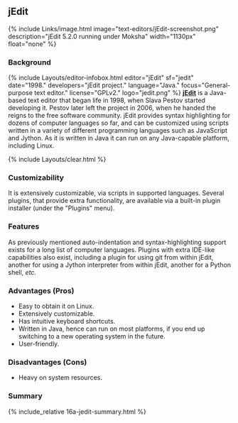 ## jEdit
{% include Links/image.html image="text-editors/jEdit-screenshot.png" description="jEdit 5.2.0 running under Moksha" width="1130px" float="none" %}

### Background
{% include Layouts/editor-infobox.html editor="jEdit" sf="jedit" date="1998." developers="jEdit project." language="Java." focus="General-purpose text editor." license="GPLv2." logo="jedit.png" %}
[**jEdit**](http://www.jedit.org/) is a Java-based text editor that began life in 1998, when Slava Pestov started developing it. Pestov later left the project in 2006, when he handed the reigns to the free software community. jEdit provides syntax highlighting for dozens of computer languages so far, and can be customized using scripts written in a variety of different programming languages such as JavaScript and Jython. As it is written in Java it can run on any Java-capable platform, including Linux.

{% include Layouts/clear.html %}<br/>
### Customizability
It is extensively customizable, via scripts in supported languages. Several plugins, that provide extra functionality, are available via a built-in plugin installer (under the "Plugins" menu).

### Features
As previously mentioned auto-indentation and syntax-highlighting support exists for a long list of computer languages. Plugins with extra IDE-like capabilities also exist, including a plugin for using git from within jEdit, another for using a Jython interpreter from within jEdit, another for a Python shell, *etc.*

### Advantages (Pros)
* Easy to obtain it on Linux.
* Extensively customizable.
* Has intuitive keyboard shortcuts.
* Written in Java, hence can run on most platforms, if you end up switching to a new operating system in the future.
* User-friendly.

### Disadvantages (Cons)
* Heavy on system resources.

### Summary
{% include_relative 16a-jedit-summary.html %}
